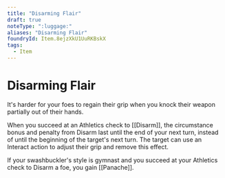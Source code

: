 ```yaml
---
title: "Disarming Flair"
draft: true
noteType: ":luggage:"
aliases: "Disarming Flair"
foundryId: Item.8ejzXkU1UuRKBskX
tags:
  - Item
---
```


# Disarming Flair

It's harder for your foes to regain their grip when you knock their weapon partially out of their hands.

When you succeed at an Athletics check to [[Disarm]], the circumstance bonus and penalty from Disarm last until the end of your next turn, instead of until the beginning of the target's next turn. The target can use an Interact action to adjust their grip and remove this effect.

If your swashbuckler's style is gymnast and you succeed at your Athletics check to Disarm a foe, you gain [[Panache]].
